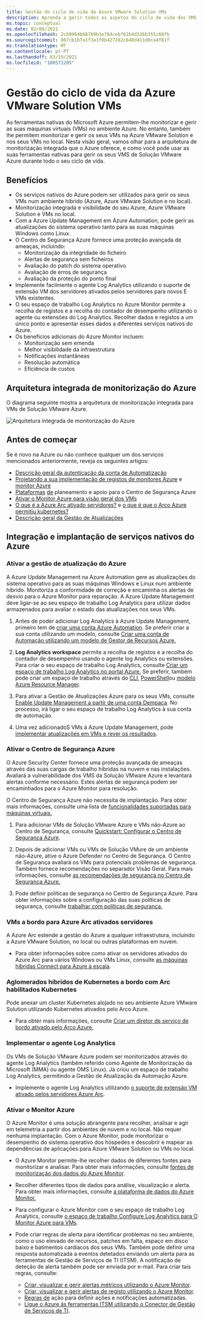 ```yaml
---
title: Gestão do ciclo de vida da Azure VMware Solution VMs
description: Aprenda a gerir todos os aspetos do ciclo de vida dos VMS da sua Solução VMware Azure com ferramentas nativas do Microsoft Azure.
ms.topic: conceptual
ms.date: 02/08/2021
ms.openlocfilehash: 2cb9964b68769b1e784cebf62b4d336b355c68fb
ms.sourcegitcommit: 867cb1b7a1f3a1f0b427282c648d411d0ca4f81f
ms.translationtype: MT
ms.contentlocale: pt-PT
ms.lasthandoff: 03/19/2021
ms.locfileid: "100572205"
---
```

# <a name="lifecycle-management-of-azure-vmware-solution-vms"></a>Gestão do ciclo de vida da Azure VMware Solution VMs

As ferramentas nativas do Microsoft Azure permitem-lhe monitorizar e gerir as suas máquinas virtuais (VMs) no ambiente Azure. No entanto, também lhe permitem monitorizar e gerir os seus VMs na Azure VMware Solution e nos seus VMs no local. Nesta visão geral, vamos olhar para a arquitetura de monitorização integrada que o Azure oferece, e como você pode usar as suas ferramentas nativas para gerir os seus VMS de Solução VMware Azure durante todo o seu ciclo de vida.

## <a name="benefits"></a>Benefícios

- Os serviços nativos do Azure podem ser utilizados para gerir os seus VMs num ambiente híbrido (Azure, Azure VMware Solution e no local).
- Monitorização integrada e visibilidade do seu Azure, Azure VMware Solution e VMs no local.
- Com a Azure Update Management em Azure Automation, pode gerir as atualizações do sistema operativo tanto para as suas máquinas Windows como Linux. 
- O Centro de Segurança Azure fornece uma proteção avançada de ameaças, incluindo:
    - Monitorização da integridade do ficheiro
    - Alertas de segurança sem ficheiros
    - Avaliação do patch do sistema operativo
    - Avaliação de erros de segurança
    - Avaliação da proteção do ponto final 
- Implemente facilmente o agente Log Analytics utilizando o suporte de extensão VM dos servidores ativados pelos servidores para novos E VMs existentes. 
- O seu espaço de trabalho Log Analytics no Azure Monitor permite a recolha de registos e a recolha do contador de desempenho utilizando o agente ou extensões do Log Analytics. Recolher dados e registos a um único ponto e apresentar esses dados a diferentes serviços nativos do Azure. 
- Os benefícios adicionais do Azure Monitor incluem: 
    - Monitorização sem emenda 
    - Melhor visibilidade da infraestrutura 
    - Notificações instantâneas 
    - Resolução automática 
    - Eficiência de custos 

## <a name="integrated-azure-monitoring-architecture"></a>Arquitetura integrada de monitorização do Azure

O diagrama seguinte mostra a arquitetura de monitorização integrada para VMs de Solução VMware Azure.

![Arquitetura integrada de monitorização do Azure](media/lifecycle-management-azure-vmware-solutions-virtual-machines/integrated-azure-monitoring-architecture.png)

## <a name="before-you-start"></a>Antes de começar

Se é novo na Azure ou não conhece qualquer um dos serviços mencionados anteriormente, reveja os seguintes artigos:

- [Descrição geral da autenticação da conta de Automatização](../automation/automation-security-overview.md)
- [Projetando a sua implementação de registos de monitores Azure](../azure-monitor/logs/design-logs-deployment.md) e [monitor Azure](../azure-monitor/overview.md)
- [Plataformas](../security-center/security-center-planning-and-operations-guide.md) [de](../security-center/security-center-os-coverage.md) planeamento e apoio para o Centro de Segurança Azure
- [Ativar o Monitor Azure para visão geral dos VMs](../azure-monitor/vm/vminsights-enable-overview.md)
- [O que é a Azure Arc ativado servidores?](../azure-arc/servers/overview.md) e [o que é que o Arco Azure permitiu kubernetes?](../azure-arc/kubernetes/overview.md)
- [Descrição geral da Gestão de Atualizações](../automation/update-management/overview.md)

## <a name="integrating-and-deploying-azure-native-services"></a>Integração e implantação de serviços nativos do Azure

### <a name="enable-azure-update-management"></a>Ativar a gestão de atualização do Azure

A Azure Update Management na Azure Automation gere as atualizações do sistema operativo para as suas máquinas Windows e Linux num ambiente híbrido. Monitoriza a conformidade de correção e encaminha os alertas de desvio para o Azure Monitor para reparação. A Azure Update Management deve ligar-se ao seu espaço de trabalho Log Analytics para utilizar dados armazenados para avaliar o estado das atualizações nos seus VMs.

1.  Antes de poder adicionar Log Analytics à Azure Update Management, primeiro tem de [criar uma conta Azure Automation](../automation/automation-create-standalone-account.md). Se preferir criar a sua conta utilizando um modelo, consulte [Criar uma conta de Automação utilizando um modelo de Gestor de Recursos Azure.](../automation/quickstart-create-automation-account-template.md)

2. **Log Analytics workspace** permite a recolha de registos e a recolha do contador de desempenho usando o agente log Analytics ou extensões. Para criar o seu espaço de trabalho Log Analytics, consulte [Criar um espaço de trabalho Log Analytics no portal Azure.](../azure-monitor/logs/quick-create-workspace.md) Se preferir, também pode criar um espaço de trabalho através do [CLI,](../azure-monitor/logs/quick-create-workspace-cli.md) [PowerShell](../azure-monitor/logs/powershell-workspace-configuration.md)ou [modelo Azure Resource Manager](../azure-monitor/logs/resource-manager-workspace.md).

3. Para ativar a Gestão de Atualizações Azure para os seus VMs, consulte [Enable Update Management a partir de uma conta Dempaça](../automation/update-management/enable-from-automation-account.md). No processo, irá ligar o seu espaço de trabalho Log Analytics à sua conta de automação. 
 
4. Uma vez adicionadoS VMs à Azure Update Management, pode [implementar atualizações em VMs e rever os resultados](../automation/update-management/deploy-updates.md). 

### <a name="enable-azure-security-center"></a>Ativar o Centro de Segurança Azure

O Azure Security Center fornece uma proteção avançada de ameaças através das suas cargas de trabalho híbridas na nuvem e nas instalações. Avaliará a vulnerabilidade dos VMS da Solução VMware Azure e levantará alertas conforme necessário. Estes alertas de segurança podem ser encaminhados para o Azure Monitor para resolução.

O Centro de Segurança Azure não necessita de implantação. Para obter mais informações, consulte uma lista de [funcionalidades suportadas para máquinas virtuais.](../security-center/security-center-services.md)

1. Para adicionar VMs de Solução VMware Azure e VMs não-Azure ao Centro de Segurança, consulte [Quickstart: Configurar o Centro de Segurança Azure](../security-center/security-center-get-started.md). 

2. Depois de adicionar VMs ou VMs de Solução VMure de um ambiente não-Azure, ative o Azure Defender no Centro de Segurança. O Centro de Segurança avaliará os VMs para potenciais problemas de segurança. Também fornece recomendações no separador Visão Geral. Para mais informações, consulte [as recomendações de segurança no Centro de Segurança Azure.](../security-center/security-center-recommendations.md)

3. Pode definir políticas de segurança no Centro de Segurança Azure. Para obter informações sobre a configuração das suas políticas de segurança, consulte [trabalhar com políticas de segurança.](../security-center/tutorial-security-policy.md)

### <a name="onboard-vms-to-azure-arc-enabled-servers"></a>VMs a bordo para Azure Arc ativados servidores

A Azure Arc estende a gestão do Azure a qualquer infraestrutura, incluindo a Azure VMware Solution, no local ou outras plataformas em nuvem.

- Para obter informações sobre como ativar os servidores ativados do Azure Arc para vários Windows ou VMs Linux, consulte [as máquinas híbridas Connect para Azure à escala](../azure-arc/servers/onboard-service-principal.md).

### <a name="onboard-hybrid-kubernetes-clusters-with-arc-enabled-kubernetes"></a>Aglomerados híbridos de Kubernetes a bordo com Arc habilitados Kubernetes

Pode anexar um cluster Kubernetes alojado no seu ambiente Azure VMware Solution utilizando Kubernetes ativados pelo Arco Azure. 

- Para obter mais informações, consulte [Criar um diretor de serviço de bordo ativado pelo Arco Azure.](../azure-arc/kubernetes/create-onboarding-service-principal.md)

### <a name="deploy-the-log-analytics-agent"></a>Implementar o agente Log Analytics

Os VMs de Solução VMware Azure podem ser monitorizados através do agente Log Analytics (também referido como Agente de Monitorização da Microsoft (MMA) ou agente OMS Linux). Já criou um espaço de trabalho Log Analytics, permitindo a Gestão de Atualização da Automação Azure.

- Implemente o agente Log Analytics utilizando [o suporte de extensão VM ativado pelos servidores Azure Arc](../azure-arc/servers/manage-vm-extensions.md).

### <a name="enable-azure-monitor"></a>Ativar o Monitor Azure

O Azure Monitor é uma solução abrangente para recolher, analisar e agir em telemetria a partir dos ambientes de nuvem e no local. Não requer nenhuma implantação. Com o Azure Monitor, pode monitorizar o desempenho do sistema operativo dos hóspedes e descobrir e mapear as dependências de aplicações para Azure VMware Solution ou VMs no local.

- O Azure Monitor permite-lhe recolher dados de diferentes fontes para monitorizar e analisar. Para obter mais informações, consulte [fontes de monitorização dos dados do Azure Monitor](../azure-monitor/agents/data-sources.md).

- Recolher diferentes tipos de dados para análise, visualização e alerta. Para obter mais informações, consulte [a plataforma de dados do Azure Monitor.](../azure-monitor/data-platform.md)

- Para configurar o Azure Monitor com o seu espaço de trabalho Log Analytics, consulte [o espaço de trabalho Configure Log Analytics para O Monitor Azure para VMs](../azure-monitor/vm/vminsights-configure-workspace.md).

- Pode criar regras de alerta para identificar problemas no seu ambiente, como o uso elevado de recursos, patches em falta, espaço em disco baixo e batimentos cardíacos dos seus VMs. Também pode definir uma resposta automatizada a eventos detetados enviando um alerta para as ferramentas de Gestão de Serviços de TI (ITSM). A notificação de deteção de alerta também pode ser enviada por e-mail. Para criar tais regras, consulte:
    - [Criar, visualizar e gerir alertas métricos utilizando o Azure Monitor](../azure-monitor/alerts/alerts-metric.md).
    - [Criar, visualizar e gerir alertas de registo utilizando o Azure Monitor](../azure-monitor/alerts/alerts-log.md).
    - [Regras de](../azure-monitor/alerts/alerts-action-rules.md) ação para definir ações e notificações automatizadas.
    - [Ligue o Azure às ferramentas ITSM utilizando o Conector de Gestão de Serviços de TI](../azure-monitor/alerts/itsmc-overview.md).
